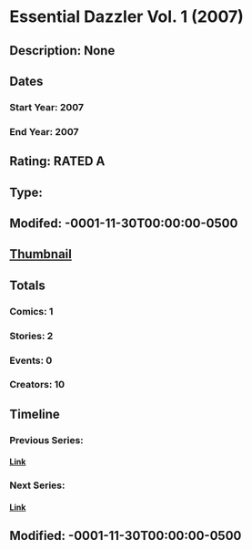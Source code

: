# Essential Dazzler Vol. 1 (2007)
## Description: None
## Dates
### Start Year: 2007
### End Year: 2007
## Rating: RATED A
## Type: 
## Modifed: -0001-11-30T00:00:00-0500
## [Thumbnail](http://i.annihil.us/u/prod/marvel/i/mg/c/00/4bc39ce0ce451.jpg)
## Totals
### Comics: 1
### Stories: 2
### Events: 0
### Creators: 10
## Timeline
### Previous Series: 
#### [Link]()
### Next Series: 
#### [Link]()
## Modified: -0001-11-30T00:00:00-0500